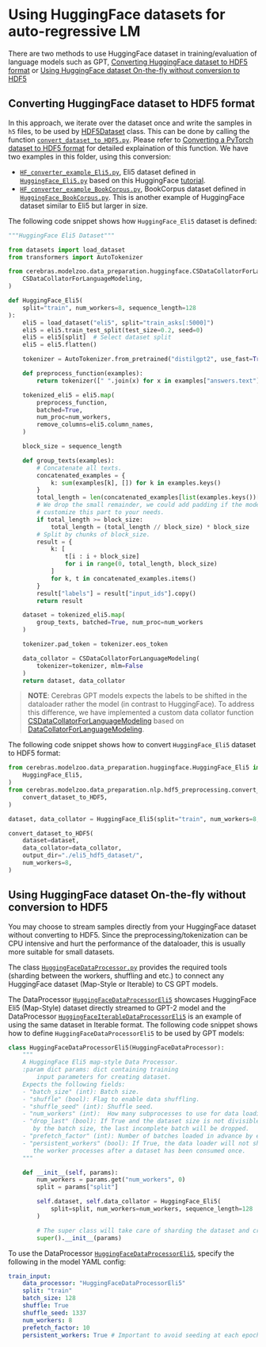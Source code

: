 # Using HuggingFace datasets for auto-regressive LM

There are two methods to use HuggingFace dataset in training/evaluation of language models such as GPT, [Converting HuggingFace dataset to HDF5 format](#converting-huggingface-dataset-to-hdf5-format) or [Using HuggingFace dataset On-the-fly without conversion to HDF5](#using-huggingface-dataset-on-the-fly-without-conversion-to-hdf5)

## Converting HuggingFace dataset to HDF5 format
In this approach, we iterate over the dataset once and write the samples in `h5` files, to be used by [HDF5Dataset](../HDF5Dataset.py) class. This can be done by calling the function [`convert_dataset_to_HDF5.py`](../nlp/hdf5_preprocessing/convert_dataset_to_HDF5.py). Please refer to [Converting a PyTorch dataset to HDF5 format](../nlp/hdf5_preprocessing/README.md#converting-a-pytorch-dataset-to-hdf5-format) for detailed explaination of this function. 
We have two examples in this folder, using this conversion:
- [`HF_converter_example_Eli5.py`](./HF_converter_example_Eli5.py), Eli5 dataset defined in [`HuggingFace_Eli5.py`](./HuggingFace_Eli5.py) based on this HuggingFace [tutorial](https://huggingface.co/docs/transformers/tasks/language_modeling). 
- [`HF_converter_example_BookCorpus.py`](./HF_converter_example_BookCorpus.py), BookCorpus dataset defined in [`HuggingFace_BookCorpus.py`](./HuggingFace_BookCorpus.py). This is another example of HuggingFace dataset similar to Eli5 but larger in size.

The following code snippet shows how `HuggingFace_Eli5` dataset is defined:

```python
"""HuggingFace Eli5 Dataset"""

from datasets import load_dataset
from transformers import AutoTokenizer

from cerebras.modelzoo.data_preparation.huggingface.CSDataCollatorForLanguageModeling import (
    CSDataCollatorForLanguageModeling,
)

def HuggingFace_Eli5(
    split="train", num_workers=8, sequence_length=128
):
    eli5 = load_dataset("eli5", split="train_asks[:5000]")
    eli5 = eli5.train_test_split(test_size=0.2, seed=0)
    eli5 = eli5[split]  # Select dataset split
    eli5 = eli5.flatten()

    tokenizer = AutoTokenizer.from_pretrained("distilgpt2", use_fast=True)

    def preprocess_function(examples):
        return tokenizer([" ".join(x) for x in examples["answers.text"]])

    tokenized_eli5 = eli5.map(
        preprocess_function,
        batched=True,
        num_proc=num_workers,
        remove_columns=eli5.column_names,
    )

    block_size = sequence_length

    def group_texts(examples):
        # Concatenate all texts.
        concatenated_examples = {
            k: sum(examples[k], []) for k in examples.keys()
        }
        total_length = len(concatenated_examples[list(examples.keys())[0]])
        # We drop the small remainder, we could add padding if the model supported it instead of this drop, you can
        # customize this part to your needs.
        if total_length >= block_size:
            total_length = (total_length // block_size) * block_size
        # Split by chunks of block_size.
        result = {
            k: [
                t[i : i + block_size]
                for i in range(0, total_length, block_size)
            ]
            for k, t in concatenated_examples.items()
        }
        result["labels"] = result["input_ids"].copy()
        return result

    dataset = tokenized_eli5.map(
        group_texts, batched=True, num_proc=num_workers
    )

    tokenizer.pad_token = tokenizer.eos_token

    data_collator = CSDataCollatorForLanguageModeling(
        tokenizer=tokenizer, mlm=False
    )
    return dataset, data_collator
```

> **NOTE**: Cerebras GPT models expects the labels to be shifted in the dataloader rather the model (in contrast to HuggingFace). To address this difference, we have implemented a custom data collator function [CSDataCollatorForLanguageModeling](./CSDataCollatorForLanguageModeling.py) based on [DataCollatorForLanguageModeling](https://huggingface.co/docs/transformers/v4.27.2/en/main_classes/data_collator#transformers.DataCollatorForLanguageModeling).

The following code snippet shows how to convert `HuggingFace_Eli5` dataset to HDF5 format:

```python
from cerebras.modelzoo.data_preparation.huggingface.HuggingFace_Eli5 import (
    HuggingFace_Eli5,
)
from cerebras.modelzoo.data_preparation.nlp.hdf5_preprocessing.convert_dataset_to_HDF5 import (
    convert_dataset_to_HDF5,
)

dataset, data_collator = HuggingFace_Eli5(split="train", num_workers=8, sequence_length=128)

convert_dataset_to_HDF5(
    dataset=dataset,
    data_collator=data_collator,
    output_dir="./eli5_hdf5_dataset/",
    num_workers=8,
)
```

## Using HuggingFace dataset On-the-fly without conversion to HDF5
You may choose to stream samples directly from your HuggingFace dataset without converting to HDF5. Since the preprocessing/tokenization can be CPU intensive and hurt the performance of the dataloader, this is usually more suitable for small datasets.

The class [`HuggingFaceDataProcessor.py`](./HuggingFaceDataProcessor.py) provides the required tools (sharding between the workers, shuffling and etc.) to connect any HuggingFace dataset (Map-Style or Iterable) to CS GPT models.

The DataProcessor [`HuggingFaceDataProcessorEli5`](../../data/nlp/gpt/HuggingFaceDataProcessorEli5.py) showcases HuggingFace Eli5 (Map-Style) dataset directly streamed to GPT-2 model and the DataProcessor [`HuggingFaceIterableDataProcessorEli5`](../../data/nlp/gpt/HuggingFaceIterableDataProcessorEli5.py) is an example of using the same dataset in Iterable format. The following code snippet shows how to define `HuggingFaceDataProcessorEli5` to be used by GPT models:

```python
class HuggingFaceDataProcessorEli5(HuggingFaceDataProcessor):
    """
    A HuggingFace Eli5 map-style Data Processor.
    :param dict params: dict containing training
        input parameters for creating dataset.
    Expects the following fields:
    - "batch_size" (int): Batch size.
    - "shuffle" (bool): Flag to enable data shuffling.
    - "shuffle_seed" (int): Shuffle seed.
    - "num_workers" (int):  How many subprocesses to use for data loading.
    - "drop_last" (bool): If True and the dataset size is not divisible
       by the batch size, the last incomplete batch will be dropped.
    - "prefetch_factor" (int): Number of batches loaded in advance by each worker.
    - "persistent_workers" (bool): If True, the data loader will not shutdown
       the worker processes after a dataset has been consumed once.
    """

    def __init__(self, params):
        num_workers = params.get("num_workers", 0)
        split = params["split"]

        self.dataset, self.data_collator = HuggingFace_Eli5(
            split=split, num_workers=num_workers, sequence_length=128
        )

        # The super class will take care of sharding the dataset and creating the dataloader
        super().__init__(params)
```

To use the DataProcessor [`HuggingFaceDataProcessorEli5`](../../data/nlp/gpt/HuggingFaceDataProcessorEli5.py), specify the following in the model YAML config:

```yaml
train_input:
    data_processor: "HuggingFaceDataProcessorEli5"
    split: "train"
    batch_size: 128
    shuffle: True
    shuffle_seed: 1337
    num_workers: 8
    prefetch_factor: 10
    persistent_workers: True # Important to avoid seeding at each epoch
```
